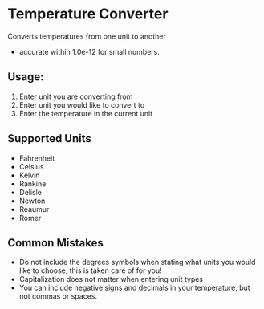 # Temperature Converter

Converts temperatures from one unit to another
- accurate within 1.0e-12 for small numbers.

## Usage:
1. Enter unit you are converting from
2. Enter unit you would like to convert to
3. Enter the temperature in the current unit

## Supported Units
- Fahrenheit
- Celsius
- Kelvin
- Rankine
- Delisle
- Newton
- Reaumur
- Romer

## Common Mistakes
- Do not include the degrees symbols when stating what units you would like to choose, this is taken care of for you!
- Capitalization does not matter when entering unit types
- You can include negative signs and decimals in your temperature, but not commas or spaces.
